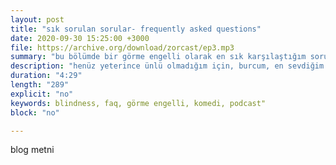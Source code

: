 ```yaml
---
layout: post
title: "sık sorulan sorular- frequently asked questions"
date: 2020-09-30 15:25:00 +3000
file: https://archive.org/download/zorcast/ep3.mp3
summary: "bu bölümde bir görme engelli olarak en sık karşılaştığım sorulara yanıt veriyorum."
description: "henüz yeterince ünlü olmadığım için, burcum, en sevdiğim yemek tarzı sorular yerine, ilk fark edilen özelliğim olan görme engelimle ilgili sorulara yanıt verdim."
duration: "4:29" 
length: "289"
explicit: "no" 
keywords: blindness, faq, görme engelli, komedi, podcast"
block: "no" 

---
```


blog metni